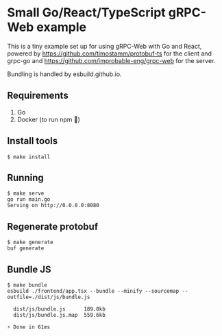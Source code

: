 # Small Go/React/TypeScript gRPC-Web example

This is a tiny example set up for using gRPC-Web with Go and React, powered
by https://github.com/timostamm/protobuf-ts for the client and grpc-go and
https://github.com/improbable-eng/grpc-web for the server.

Bundling is handled by esbuild.github.io.

## Requirements

1. Go
2. Docker (to run npm 🤢)

## Install tools

```shell
$ make install
```

## Running

```shell
$ make serve
go run main.go
Serving on http://0.0.0.0:8080
```

## Regenerate protobuf

```shell
$ make generate
buf generate
```

## Bundle JS

```shell
$ make bundle
esbuild ./frontend/app.tsx --bundle --minify --sourcemap --outfile=./dist/js/bundle.js

  dist/js/bundle.js      189.0kb
  dist/js/bundle.js.map  559.6kb

⚡ Done in 61ms
```
